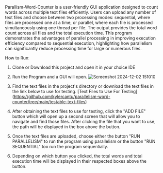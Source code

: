 Parallism-Word-Counter is a user-friendly GUI application designed to count words across multiple text files efficiently. Users can upload any number of text files and choose between two processing modes: sequential, where files are processed one at a time, or parallel, where each file is processed simultaneously using one thread per file. The output provides the total word count across all files and the total execution time. This program demonstrates the advantages of parallel processing in improving execution efficiency compared to sequential execution, highlighting how parallelism can significantly reduce processing time for large or numerous files.

How to Run:
1) Clone or Download this project and open it in your choice IDE
   
2) Run the Program and a GUI will open.
![Screenshot 2024-12-02 151010](https://github.com/user-attachments/assets/2ce62b16-e4d6-48bd-b967-c10342d511ad)

3) Find the text files in the project's directory or download the text files in the link below to use for testing.
    [Text Files to Use For Testing] (https://github.com/kylercantu/parallelism-word-counter/tree/main/testable-text-files)
   
4) After obtaining the text files to use for testing, click the "ADD FILE" button which will open up a second screen that will allow you to navigate and find those files. After clicking the file that you want to use, the path will be displayed in the box above the button.

5) Once the text files are uploaded, choose either the button "RUN PARALLELISM" to run the program using parallelism or the button "RUN SEQUENTIAL" too run the program sequentially.
   
6) Depending on which button you clicked, the total words and total execution time will be displayed in their respected boxes above the button.
